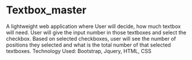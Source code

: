 # Textbox_master
A lightweight web application where User will decide, how much textbox will need. User will give the input number in those textboxes and select the checkbox. Based on selected checkboxes, user will see the  number of positions they selected and what is the total number of that selected textboxes. Technology Used: Bootstrap, Jquery, HTML, CSS
